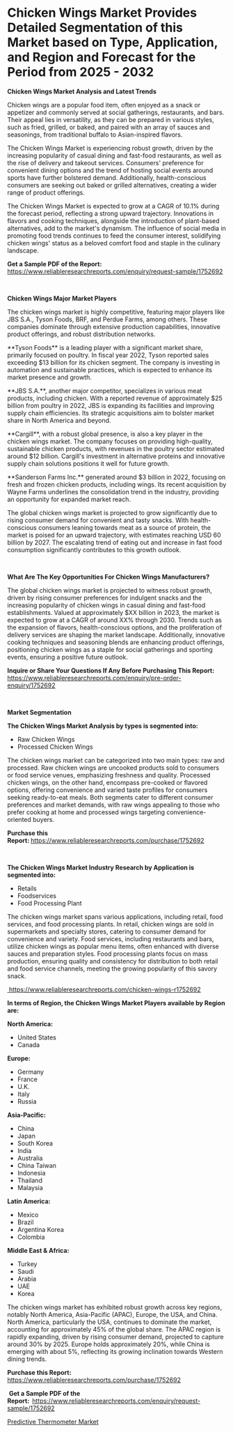 <p><h1>Chicken Wings Market Provides Detailed Segmentation of this Market based on Type, Application, and Region and Forecast for the Period from 2025 - 2032</h1></p><p><strong>Chicken Wings Market Analysis and Latest Trends</strong></p>
<p><p>Chicken wings are a popular food item, often enjoyed as a snack or appetizer and commonly served at social gatherings, restaurants, and bars. Their appeal lies in versatility, as they can be prepared in various styles, such as fried, grilled, or baked, and paired with an array of sauces and seasonings, from traditional buffalo to Asian-inspired flavors.</p><p>The Chicken Wings Market is experiencing robust growth, driven by the increasing popularity of casual dining and fast-food restaurants, as well as the rise of delivery and takeout services. Consumers' preference for convenient dining options and the trend of hosting social events around sports have further bolstered demand. Additionally, health-conscious consumers are seeking out baked or grilled alternatives, creating a wider range of product offerings.</p><p>The Chicken Wings Market is expected to grow at a CAGR of 10.1% during the forecast period, reflecting a strong upward trajectory. Innovations in flavors and cooking techniques, alongside the introduction of plant-based alternatives, add to the market's dynamism. The influence of social media in promoting food trends continues to feed the consumer interest, solidifying chicken wings' status as a beloved comfort food and staple in the culinary landscape.</p></p>
<p><strong>Get a Sample PDF of the Report:&nbsp;</strong> <a href="https://www.reliableresearchreports.com/enquiry/request-sample/1752692?utm_campaign=2192&utm_medium=2&utm_source=Github&utm_content=ia&utm_term=08032025&utm_id=chicken-wings">https://www.reliableresearchreports.com/enquiry/request-sample/1752692</a></p>
<p>&nbsp;</p>
<p><strong>Chicken Wings Major Market Players</strong></p>
<p><p>The chicken wings market is highly competitive, featuring major players like JBS S.A., Tyson Foods, BRF, and Perdue Farms, among others. These companies dominate through extensive production capabilities, innovative product offerings, and robust distribution networks.</p><p>**Tyson Foods** is a leading player with a significant market share, primarily focused on poultry. In fiscal year 2022, Tyson reported sales exceeding $13 billion for its chicken segment. The company is investing in automation and sustainable practices, which is expected to enhance its market presence and growth.</p><p>**JBS S.A.**, another major competitor, specializes in various meat products, including chicken. With a reported revenue of approximately $25 billion from poultry in 2022, JBS is expanding its facilities and improving supply chain efficiencies. Its strategic acquisitions aim to bolster market share in North America and beyond.</p><p>**Cargill**, with a robust global presence, is also a key player in the chicken wings market. The company focuses on providing high-quality, sustainable chicken products, with revenues in the poultry sector estimated around $12 billion. Cargill's investment in alternative proteins and innovative supply chain solutions positions it well for future growth.</p><p>**Sanderson Farms Inc.** generated around $3 billion in 2022, focusing on fresh and frozen chicken products, including wings. Its recent acquisition by Wayne Farms underlines the consolidation trend in the industry, providing an opportunity for expanded market reach.</p><p>The global chicken wings market is projected to grow significantly due to rising consumer demand for convenient and tasty snacks. With health-conscious consumers leaning towards meat as a source of protein, the market is poised for an upward trajectory, with estimates reaching USD 60 billion by 2027. The escalating trend of eating out and increase in fast food consumption significantly contributes to this growth outlook.</p></p>
<p>&nbsp;</p>
<p><strong>What Are The Key Opportunities For Chicken Wings Manufacturers?</strong></p>
<p><p>The global chicken wings market is projected to witness robust growth, driven by rising consumer preferences for indulgent snacks and the increasing popularity of chicken wings in casual dining and fast-food establishments. Valued at approximately $XX billion in 2023, the market is expected to grow at a CAGR of around XX% through 2030. Trends such as the expansion of flavors, health-conscious options, and the proliferation of delivery services are shaping the market landscape. Additionally, innovative cooking techniques and seasoning blends are enhancing product offerings, positioning chicken wings as a staple for social gatherings and sporting events, ensuring a positive future outlook.</p></p>
<p><strong>Inquire or Share Your Questions If Any Before Purchasing This Report:</strong> <a href="https://www.reliableresearchreports.com/enquiry/pre-order-enquiry/1752692?utm_campaign=2192&utm_medium=2&utm_source=Github&utm_content=ia&utm_term=08032025&utm_id=chicken-wings">https://www.reliableresearchreports.com/enquiry/pre-order-enquiry/1752692</a></p>
<p>&nbsp;</p>
<p><strong>Market Segmentation</strong></p>
<p><strong>The Chicken Wings Market Analysis by types is segmented into:</strong></p>
<p><ul><li>Raw Chicken Wings</li><li>Processed Chicken Wings</li></ul></p>
<p><p>The chicken wings market can be categorized into two main types: raw and processed. Raw chicken wings are uncooked products sold to consumers or food service venues, emphasizing freshness and quality. Processed chicken wings, on the other hand, encompass pre-cooked or flavored options, offering convenience and varied taste profiles for consumers seeking ready-to-eat meals. Both segments cater to different consumer preferences and market demands, with raw wings appealing to those who prefer cooking at home and processed wings targeting convenience-oriented buyers.</p></p>
<p><strong>Purchase this Report:&nbsp;</strong><a href="https://www.reliableresearchreports.com/purchase/1752692?utm_campaign=2192&utm_medium=2&utm_source=Github&utm_content=ia&utm_term=08032025&utm_id=chicken-wings">https://www.reliableresearchreports.com/purchase/1752692</a></p>
<p>&nbsp;</p>
<p><strong>The Chicken Wings Market Industry Research by Application is segmented into:</strong></p>
<p><ul><li>Retails</li><li>Foodservices</li><li>Food Processing Plant</li></ul></p>
<p><p>The chicken wings market spans various applications, including retail, food services, and food processing plants. In retail, chicken wings are sold in supermarkets and specialty stores, catering to consumer demand for convenience and variety. Food services, including restaurants and bars, utilize chicken wings as popular menu items, often enhanced with diverse sauces and preparation styles. Food processing plants focus on mass production, ensuring quality and consistency for distribution to both retail and food service channels, meeting the growing popularity of this savory snack.</p></p>
<p><a href="https://www.reliableresearchreports.com/chicken-wings-r1752692?utm_campaign=2192&utm_medium=2&utm_source=Github&utm_content=ia&utm_term=08032025&utm_id=chicken-wings">&nbsp;https://www.reliableresearchreports.com/chicken-wings-r1752692</a></p>
<p><strong>In terms of Region, the Chicken Wings Market Players available by Region are:</strong></p>
<p>
    <p> <strong> North America: </strong>
        <ul>
            <li>United States</li>
            <li>Canada</li>
        </ul>
        </p> 
    <p> <strong> Europe: </strong>
        <ul>
            <li>Germany</li>
            <li>France</li>
            <li>U.K.</li>
            <li>Italy</li>
            <li>Russia</li>
        </ul>
        </p> 
    <p> <strong> Asia-Pacific: </strong>
        <ul>
            <li>China</li>
            <li>Japan</li>
            <li>South Korea</li>
            <li>India</li>
            <li>Australia</li>
            <li>China Taiwan</li>
            <li>Indonesia</li>
            <li>Thailand</li>
            <li>Malaysia</li>
        </ul>
        </p> 
    <p> <strong> Latin America: </strong>
        <ul>
            <li>Mexico</li>
            <li>Brazil</li>
            <li>Argentina Korea</li>
            <li>Colombia</li>
        </ul>
        </p> 
    <p> <strong> Middle East & Africa: </strong>
        <ul>
            <li>Turkey</li>
            <li>Saudi</li>
            <li>Arabia</li>
            <li>UAE</li>
            <li>Korea</li>
        </ul>
    </p>
    </p>
<p><p>The chicken wings market has exhibited robust growth across key regions, notably North America, Asia-Pacific (APAC), Europe, the USA, and China. North America, particularly the USA, continues to dominate the market, accounting for approximately 45% of the global share. The APAC region is rapidly expanding, driven by rising consumer demand, projected to capture around 30% by 2025. Europe holds approximately 20%, while China is emerging with about 5%, reflecting its growing inclination towards Western dining trends.</p></p>
<p><strong>Purchase this Report: </strong><a href="https://www.reliableresearchreports.com/purchase/1752692?utm_campaign=2192&utm_medium=2&utm_source=Github&utm_content=ia&utm_term=08032025&utm_id=chicken-wings">https://www.reliableresearchreports.com/purchase/1752692</a></p>
<p>&nbsp;<strong>Get a Sample PDF of the Report:&nbsp;&nbsp;</strong><a href="https://www.reliableresearchreports.com/enquiry/request-sample/1752692?utm_campaign=2192&utm_medium=2&utm_source=Github&utm_content=ia&utm_term=08032025&utm_id=chicken-wings">https://www.reliableresearchreports.com/enquiry/request-sample/1752692</a></p>
<p><strong></strong></p>
<p><p><a href="https://github.com/SanjidaMahmud54/Market-Research-Report-List-1/blob/main/predictive-thermometer-market.md?utm_campaign=2192&utm_medium=2&utm_source=Github&utm_content=ia&utm_term=08032025&utm_id=chicken-wings">Predictive Thermometer Market</a></p></p>